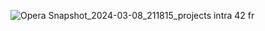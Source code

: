 ![Opera Snapshot_2024-03-08_211815_projects intra 42 fr](https://github.com/Phroms/Philosophers/assets/131699674/e62b0169-1651-453b-8657-5d9a79e984d6)
